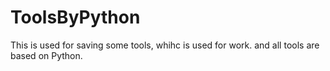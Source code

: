 # ToolsByPython
This is used for saving some tools, whihc is used for work. and all tools are based on Python.
